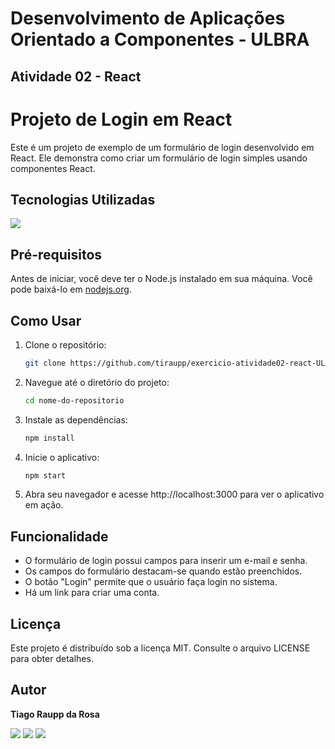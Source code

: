 # Desenvolvimento de Aplicações Orientado a Componentes - ULBRA

## Atividade 02 - React 

# Projeto de Login em React

Este é um projeto de exemplo de um formulário de login desenvolvido em React. Ele demonstra como criar um formulário de login simples usando componentes React.

## Tecnologias Utilizadas

<a href="https://skillicons.dev">
    <img src="https://skillicons.dev/icons?i=js,react,nodejs,html,css,git,github" />
  </a>

## Pré-requisitos

Antes de iniciar, você deve ter o Node.js instalado em sua máquina. Você pode baixá-lo em [nodejs.org](https://nodejs.org/).

## Como Usar

1. Clone o repositório:

   ```bash
   git clone https://github.com/tiraupp/exercicio-atividade02-react-ULBRA.git

2. Navegue até o diretório do projeto:

   ```bash
   cd nome-do-repositorio

3. Instale as dependências:

   ```bash
   npm install

4. Inicie o aplicativo:

   ```bash
   npm start

5. Abra seu navegador e acesse http://localhost:3000 para ver o aplicativo em ação.

## Funcionalidade

- O formulário de login possui campos para inserir um e-mail e senha.
- Os campos do formulário destacam-se quando estão preenchidos.
- O botão "Login" permite que o usuário faça login no sistema.
- Há um link para criar uma conta.

## Licença

Este projeto é distribuído sob a licença MIT. Consulte o arquivo LICENSE para obter detalhes.

## Autor


**Tiago Raupp da Rosa**


<a href="https://github.com/tiraupp" target="_blank"><img loading="lazy" src="https://img.shields.io/badge/-GitHub-%23ffffff?style=for-the-badge&logo=github&logoColor=black" target="_blank"></a>
<a href="https://www.linkedin.com/in/tiago-raupp/" target="_blank"><img loading="lazy" src="https://img.shields.io/badge/-LinkedIn-%230077B5?style=for-the-badge&logo=linkedin&logoColor=white" target="_blank"></a>
<a href = "mailto:tiraupp@gmail.com"><img loading="lazy" src="https://img.shields.io/badge/Gmail-D14836?style=for-the-badge&logo=gmail&logoColor=white" target="_blank"></a>

